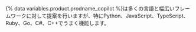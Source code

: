 {% data variables.product.prodname_copilot %}は多くの言語と幅広いフレームワークに対して提案を行いますが、特にPython、JavaScript、TypeScript、Ruby、Go、C#、C++でうまく機能します。

